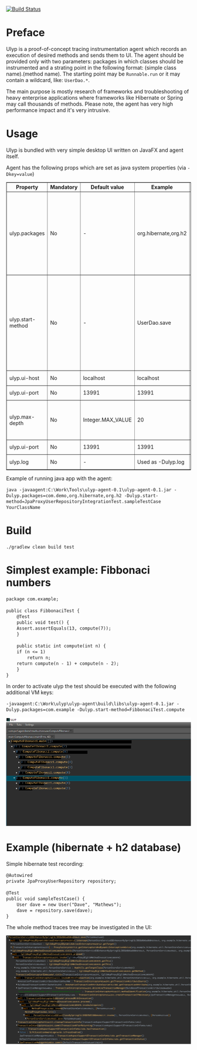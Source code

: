 [![Build Status](https://travis-ci.org/0xaa4eb/ulyp.svg?branch=master)](https://travis-ci.org/0xaa4eb/ulyp)

# Preface
Ulyp is a proof-of-concept tracing instrumentation agent which records an execution of desired methods and sends them to UI. The agent should be provided only with two parameters: packages in which classes should be instrumented and a strating point in the following format: (simple class name).(method name). The starting point may be `Runnable.run` or it may contain a wildcard, like: `UserDao.*`.

The main purpose is mostly research of frameworks and  troubleshooting of heavy enterprise applications where frameworks like Hibernate or Spring may call thousands of methods. 
Please note, the agent has very high performance impact and it's very intrusive.

# Usage
Ulyp is bundled with very simple desktop UI written on JavaFX and agent itself.

Agent has the following props which are set as java system properties (via `-Dkey=value`)

<table border="1">
<tr>
		<th>Property</th>
		<th>Mandatory</th>
		<th>Default value</th>
		<th>Example</th>
		<th>Description</th>
</tr>
<tr><td>ulyp.packages</td><td>No</td><td>-</td><td>org.hibernate,org.h2</td><td>Packages of classes that agent will instrument. If not set, then all classes (except of those which are loaded by bootstrap classloader) are instrumented</td></tr>
<tr><td>ulyp.start-method</td><td>No</td><td>-</td><td>UserDao.save</td><td>Method where tracing will start. If not set, then tracing starts immediately. Omitting this option may result in tracing of lots of method and it's not a recommended way to use the tool.</td></tr>
<tr><td>ulyp.ui-host</td><td>No</td><td>localhost</td><td>localhost</td><td>Target host for UI connection</td></tr>
<tr><td>ulyp.ui-port</td><td>No</td><td>13991</td><td>13991</td><td>Target port for UI connection</td></tr>

<tr><td>ulyp.max-depth</td><td>No</td><td>Integer.MAX_VALUE</td><td>20</td><td>Max depth of call trace tree. May be useful for limiting instrumentation data</td></tr>
<tr><td>ulyp.ui-port</td><td>No</td><td>13991</td><td>13991</td><td>Target port for UI connection</td></tr>

<tr><td>ulyp.log</td><td>No</td><td>-</td><td>Used as -Dulyp.log</td><td>Turns on agent logging</td></tr>
</table>

Example of running java app with the agent:

	java -javaagent:C:\Work\Tools\ulyp-agent-0.1\ulyp-agent-0.1.jar -Dulyp.packages=com.demo,org.hibernate,org.h2 -Dulyp.start-method=JpaProxyUserRepositoryIntegrationTest.sampleTestCase YourClassName

# Build

	./gradlew clean build test

# Simplest example: Fibbonaci numbers

	package com.example;

	public class FibbonaciTest {
	    @Test
	    public void test() {
		Assert.assertEquals(13, compute(7));
	    }

	    public static int compute(int n) {
		if (n <= 1)
		    return n;
		return compute(n - 1) + compute(n - 2);
	    }
	}

In order to activate ulyp the test should be executed with the following additional VM keys: 

	-javaagent:C:\Work\ulyp\ulyp-agent\build\libs\ulyp-agent-0.1.jar -Dulyp.packages=com.example -Dulyp.start-method=FibbonaciTest.compute

![Ulyp UI](https://github.com/0xaa4eb/ulyp/blob/master/images/fibbonaci.png)

# Example (hibernate + h2 database)
Simple hibernate test recording:
 
 	@Autowired
	private JpaProxyUserRepository repository;
  
	@Test
	public void sampleTestCase() {
		User dave = new User("Dave", "Mathews");
		dave = repository.save(dave);
	}
  
The whole method traces tree may be investigated in the UI:

![Ulyp UI](https://github.com/0xaa4eb/ulyp/blob/master/images/hibernate.png)
